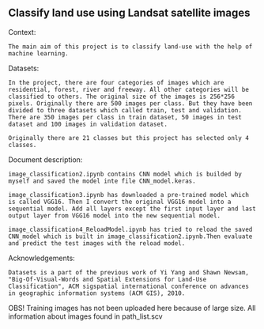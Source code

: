 ## Classify land use using Landsat satellite images
Context: 

    The main aim of this project is to classify land-use with the help of machine learning. 

Datasets: 

    In the project, there are four categories of images which are residential, forest, river and freeway. All other categories will be classified to others. The original size of the images is 256*256 pixels. Originally there are 500 images per class. But they have been divided to three datasets which called train, test and validation. There are 350 images per class in train dataset, 50 images in test dataset and 100 images in validation dataset. 

    Originally there are 21 classes but this project has selected only 4 classes. 
    
Document description:

    image_classification2.ipynb contains CNN model which is builded by myself and saved the model inte file CNN_model.keras.
    
    image_classification3.ipynb has downloaded a pre-trained model which is called VGG16. Then I convert the original VGG16 model into a sequential model. Add all layers except the first input layer and last output layer from VGG16 model into the new sequential model.
    
    image_classification4_ReloadModel.ipynb has tried to reload the saved CNN_model which is built in image_classification2.ipynb.Then evaluate and predict the test images with the reload model. 
    

Acknowledgements:

    Datasets is a part of the previous work of Yi Yang and Shawn Newsam, "Big-Of-Visual-Words and Spatial Extensions for Land-Use Classification", ACM sigspatial international conference on advances in geographic information systems (ACM GIS), 2010. 

OBS! Training images has not been uploaded here because of large size. All information about images found in path_list.scv
